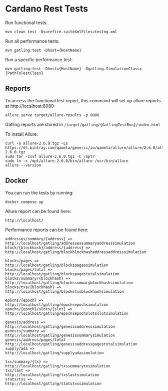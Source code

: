 # Cardano Rest Tests

Run functional tests: 
```
mvn clean test -Dsurefire.suiteXmlFiles=testng.xml
```

Run all performance tests:
```
mvn gatling:test -Dhost={HostName}
```

Run a specific performance test:
```
mvn gatling:test -Dhost={HostName} -Dgatling.SimulationClass={PathToTestClass}
```

## Reports

To access the functional test report, this command will set up allure reports at http://localhost:8080:
```
allure serve target/allure-results -p 8080
```

Gatling reports are stored in `/target/gatling/{GatlingTestRun}/index.html`

To install Allure: 
```
curl -o allure-2.6.0.tgz -Ls https://dl.bintray.com/qameta/generic/io/qameta/allure/allure/2.6.0/allure-2.6.0.tgz 
sudo tar -zxvf allure-2.6.0.tgz -C /opt/   
sudo ln -s /opt/allure-2.6.0/bin/allure /usr/bin/allure  
allure --version
```

## Docker

You can run the tests by running:
```
docker-compose up
```

Allure report can be found here:
```
http://localhost/
```

Performance reports can be found here:
```
addresses/summary/{address} =>         http://localhost/gatling/addressessummaryaddresssimulation	
block/{blockhash}/address/{address} => http://localhost/gatling/blockblockhashaddressaddresssimulation	

blocks/pages =>                        http://localhost/gatling/blockspagessimulation			
blocks/pages/total =>                  http://localhost/gatling/blockspagestotalsimulation		
blocks/summary/{blockhash} =>          http://localhost/gatling/blockssummaryblockhashsimulation	
blocks/txs/{blockhash} =>              http://localhost/gatling/blockstxsblockhashsimulation	

epochs/{epoch} =>                      http://localhost/gatling/epochsepochsimulation			
epochs/{epoch}/slots/{slot} =>         http://localhost/gatling/epochsepochslotsslotsimulation		

genesis/address =>                     http://localhost/gatling/genesisaddresssimulation
genesis/summary =>                     http://localhost/gatling/genesissummarysimulation
genesis/address/pages/total            http://localhost/gatling/genesisaddresspagestotalsimulation
supply/ada =>                          http://localhost/gatling/supplyadasimulation

txs/summary/{tx} =>                    http://localhost/gatling/txssummarytxsimulation
txs/last =>                            http://localhost/gatling/txslastsimulation
stats/txs =>                           http://localhost/gatling/statstxssimulation

```



